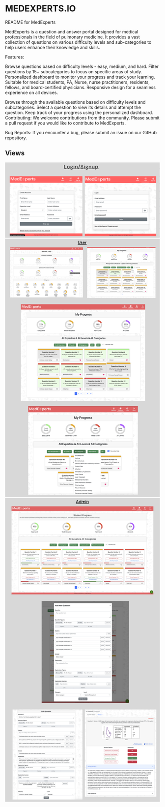# MEDEXPERTS.IO

README for MedExperts

MedExperts is a question and answer portal designed for medical professionals in the field of pulmonary medicine. It provides a vast collection of questions on various difficulty levels and sub-categories to help users enhance their knowledge and skills.

Features:

Browse questions based on difficulty levels - easy, medium, and hard.
Filter questions by 15+ subcategories to focus on specific areas of study.
Personalized dashboard to monitor your progress and track your learning.
Suitable for medical students, PA, Nurse, nurse practitioners, residents, fellows, and board-certified physicians.
Responsive design for a seamless experience on all devices.

Browse through the available questions based on difficulty levels and subcategories.
Select a question to view its details and attempt the question.
Keep track of your progress using the personalized dashboard.
Contributing:
We welcome contributions from the community. Please submit a pull request if you would like to contribute to MedExperts.

Bug Reports:
If you encounter a bug, please submit an issue on our GitHub repository.

## Views

<img src='https://github.com/Tasnimmollah/ImageCollection/blob/main/MedExperts-LoginSignup.png'/>

<img src='https://github.com/Tasnimmollah/ImageCollection/blob/main/MedExperts-User.png'/>

<img src='https://github.com/Tasnimmollah/ImageCollection/blob/main/MedExperts-Admin.png'/>
